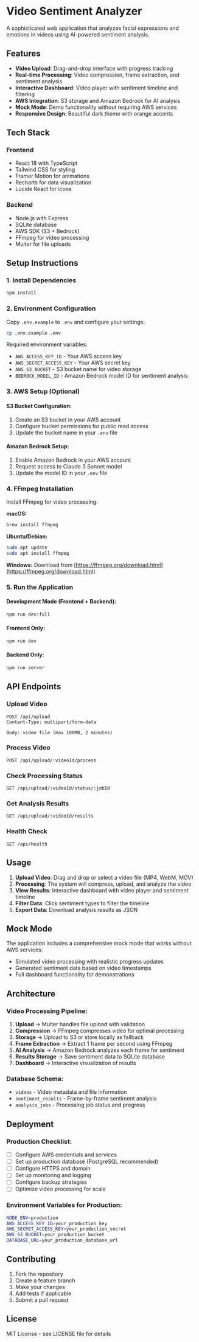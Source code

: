# Video Sentiment Analyzer

A sophisticated web application that analyzes facial expressions and emotions in videos using AI-powered sentiment analysis.

## Features

- **Video Upload**: Drag-and-drop interface with progress tracking
- **Real-time Processing**: Video compression, frame extraction, and sentiment analysis
- **Interactive Dashboard**: Video player with sentiment timeline and filtering
- **AWS Integration**: S3 storage and Amazon Bedrock for AI analysis
- **Mock Mode**: Demo functionality without requiring AWS services
- **Responsive Design**: Beautiful dark theme with orange accents

## Tech Stack

### Frontend
- React 18 with TypeScript
- Tailwind CSS for styling
- Framer Motion for animations
- Recharts for data visualization
- Lucide React for icons

### Backend
- Node.js with Express
- SQLite database
- AWS SDK (S3 + Bedrock)
- FFmpeg for video processing
- Multer for file uploads

## Setup Instructions

### 1. Install Dependencies
```bash
npm install
```

### 2. Environment Configuration
Copy `.env.example` to `.env` and configure your settings:

```bash
cp .env.example .env
```

Required environment variables:
- `AWS_ACCESS_KEY_ID` - Your AWS access key
- `AWS_SECRET_ACCESS_KEY` - Your AWS secret key
- `AWS_S3_BUCKET` - S3 bucket name for video storage
- `BEDROCK_MODEL_ID` - Amazon Bedrock model ID for sentiment analysis

### 3. AWS Setup (Optional)

#### S3 Bucket Configuration:
1. Create an S3 bucket in your AWS account
2. Configure bucket permissions for public read access
3. Update the bucket name in your `.env` file

#### Amazon Bedrock Setup:
1. Enable Amazon Bedrock in your AWS account
2. Request access to Claude 3 Sonnet model
3. Update the model ID in your `.env` file

### 4. FFmpeg Installation
Install FFmpeg for video processing:

**macOS:**
```bash
brew install ffmpeg
```

**Ubuntu/Debian:**
```bash
sudo apt update
sudo apt install ffmpeg
```

**Windows:**
Download from [https://ffmpeg.org/download.html](https://ffmpeg.org/download.html)

### 5. Run the Application

#### Development Mode (Frontend + Backend):
```bash
npm run dev:full
```

#### Frontend Only:
```bash
npm run dev
```

#### Backend Only:
```bash
npm run server
```

## API Endpoints

### Upload Video
```
POST /api/upload
Content-Type: multipart/form-data

Body: video file (max 100MB, 2 minutes)
```

### Process Video
```
POST /api/upload/:videoId/process
```

### Check Processing Status
```
GET /api/upload/:videoId/status/:jobId
```

### Get Analysis Results
```
GET /api/upload/:videoId/results
```

### Health Check
```
GET /api/health
```

## Usage

1. **Upload Video**: Drag and drop or select a video file (MP4, WebM, MOV)
2. **Processing**: The system will compress, upload, and analyze the video
3. **View Results**: Interactive dashboard with video player and sentiment timeline
4. **Filter Data**: Click sentiment types to filter the timeline
5. **Export Data**: Download analysis results as JSON

## Mock Mode

The application includes a comprehensive mock mode that works without AWS services:
- Simulated video processing with realistic progress updates
- Generated sentiment data based on video timestamps
- Full dashboard functionality for demonstrations

## Architecture

### Video Processing Pipeline:
1. **Upload** → Multer handles file upload with validation
2. **Compression** → FFmpeg compresses video for optimal processing
3. **Storage** → Upload to S3 or store locally as fallback
4. **Frame Extraction** → Extract 1 frame per second using FFmpeg
5. **AI Analysis** → Amazon Bedrock analyzes each frame for sentiment
6. **Results Storage** → Save sentiment data to SQLite database
7. **Dashboard** → Interactive visualization of results

### Database Schema:
- `videos` - Video metadata and file information
- `sentiment_results` - Frame-by-frame sentiment analysis
- `analysis_jobs` - Processing job status and progress

## Deployment

### Production Checklist:
- [ ] Configure AWS credentials and services
- [ ] Set up production database (PostgreSQL recommended)
- [ ] Configure HTTPS and domain
- [ ] Set up monitoring and logging
- [ ] Configure backup strategies
- [ ] Optimize video processing for scale

### Environment Variables for Production:
```bash
NODE_ENV=production
AWS_ACCESS_KEY_ID=your_production_key
AWS_SECRET_ACCESS_KEY=your_production_secret
AWS_S3_BUCKET=your_production_bucket
DATABASE_URL=your_production_database_url
```

## Contributing

1. Fork the repository
2. Create a feature branch
3. Make your changes
4. Add tests if applicable
5. Submit a pull request

## License

MIT License - see LICENSE file for details